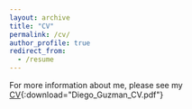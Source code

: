 ```yaml
---
layout: archive
title: "CV"
permalink: /cv/
author_profile: true
redirect_from:
  - /resume
---
```


For more information about me, please see my [CV](DiegoGuz10.github.io/Diego_Guzman_CV.pdf){:download="Diego_Guzman_CV.pdf"}




